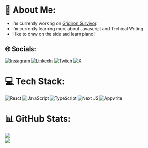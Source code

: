 # 💫 About Me:
- I'm currently working on [Gridiron Survivor](https://github.com/LetsGetTechnical/gridiron-survivor).
- I'm currently learning more about Javascript and Techical Writing
- I like to draw on the side and learn piano!

## 🌐 Socials:
[![Instagram](https://img.shields.io/badge/Instagram-%23E4405F.svg?logo=Instagram&logoColor=white)](https://instagram.com/225kh_drw) [![LinkedIn](https://img.shields.io/badge/LinkedIn-%230077B5.svg?logo=linkedin&logoColor=white)](https://linkedin.com/in/richard-choir) [![Twitch](https://img.shields.io/badge/Twitch-%239146FF.svg?logo=Twitch&logoColor=white)](https://twitch.tv/choir241) [![X](https://img.shields.io/badge/X-black.svg?logo=X&logoColor=white)](https://x.com/choir241) 

# 💻 Tech Stack:
![React](https://img.shields.io/badge/react-%2320232a.svg?style=for-the-badge&logo=react&logoColor=%2361DAFB) ![JavaScript](https://img.shields.io/badge/javascript-%23323330.svg?style=for-the-badge&logo=javascript&logoColor=%23F7DF1E) ![TypeScript](https://img.shields.io/badge/typescript-%23007ACC.svg?style=for-the-badge&logo=typescript&logoColor=white) ![Next JS](https://img.shields.io/badge/Next-black?style=for-the-badge&logo=next.js&logoColor=white) ![Appwrite](https://img.shields.io/badge/Appwrite-%23FD366E.svg?style=for-the-badge&logo=appwrite&logoColor=white)
# 📊 GitHub Stats:
![](https://github-readme-streak-stats.herokuapp.com/?user=choir241&theme=blue_navy&hide_border=false)<br/>
![](https://github-readme-stats.vercel.app/api/top-langs/?username=choir241&theme=blue_navy&hide_border=false&include_all_commits=true&count_private=true&layout=compact)
